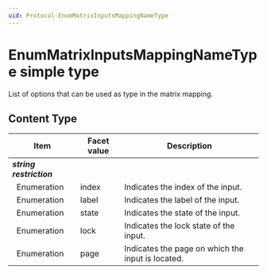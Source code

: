```yaml
---
uid: Protocol-EnumMatrixInputsMappingNameType
---
```


# EnumMatrixInputsMappingNameType simple type

List of options that can be used as type in the matrix mapping.

## Content Type

|Item|Facet value|Description|
|--- |--- |--- |
|***string restriction***|||
|&nbsp;&nbsp;Enumeration|index|Indicates the index of the input.|
|&nbsp;&nbsp;Enumeration|label|Indicates the label of the input.|
|&nbsp;&nbsp;Enumeration|state|Indicates the state of the input.|
|&nbsp;&nbsp;Enumeration|lock|Indicates the lock state of the input.|
|&nbsp;&nbsp;Enumeration|page|Indicates the page on which the input is located.|
